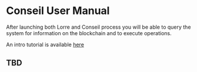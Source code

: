# Conseil User Manual

After launching both Lorre and Conseil process you will be able to query the system for information on the blockchain and to execute operations.

An intro tutorial is available [here](https://github.com/Cryptonomic/Conseil/wiki/Tutorial:-Querying-for-Tezos-alphanet-data-using-the-v2-API)

## TBD